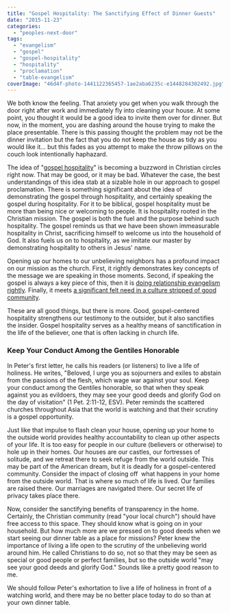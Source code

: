 ```yaml
---
title: "Gospel Hospitality: The Sanctifying Effect of Dinner Guests"
date: "2015-11-23"
categories: 
  - "peoples-next-door"
tags: 
  - "evangelism"
  - "gospel"
  - "gospel-hospitality"
  - "hospitality"
  - "proclamation"
  - "table-evangelism"
coverImage: "46d4f-photo-1441122365457-1ae2aba6235c-e1448284302492.jpg"
---
```


We both know the feeling. That anxiety you get when you walk through the door right after work and immediately fly into cleaning your house. At some point, you thought it would be a good idea to invite them over for dinner. But now, in the moment, you are dashing around the house trying to make the place presentable. There is this passing thought the problem may not be the dinner invitation but the fact that you do not keep the house as tidy as you would like it... but this fades as you attempt to make the throw pillows on the couch look intentionally haphazard.

The idea of "[gospel hospitality](http://blog.keelancook.com/2015/11/when-was-the-last-time-you-ate-with-an-unbeliever.html)" is becoming a buzzword in Christian circles right now. That may be good, or it may be bad. Whatever the case, the best understandings of this idea stab at a sizable hole in our approach to gospel proclamation. There is something significant about the idea of demonstrating the gospel through hospitality, and certainly speaking the gospel during hospitality. For it to be biblical, gospel hospitality must be more than being nice or welcoming to people. It is hospitality rooted in the Christian mission. The gospel is both the fuel and the purpose behind such hospitality. The gospel reminds us that we have been shown immeasurable hospitality in Christ, sacrificing himself to welcome us into the household of God. It also fuels us on to hospitality, as we imitate our master by demonstrating hospitality to others in Jesus' name.

Opening up our homes to our unbelieving neighbors has a profound impact on our mission as the church. First, it rightly demonstrates key concepts of the message we are speaking in those moments. Second, if speaking the gospel is always a key piece of this, then it is [doing relationship evangelism rightly](http://blog.keelancook.com/2015/09/a-word-of-caution-concerning-relationship-evangelism.html). Finally, it meets [a significant felt need in a culture stripped of good community](http://blog.keelancook.com/2015/11/chiming-in-how-our-housing-choices-make-adult-friendships-more-difficult.html).

These are all good things, but there is more. Good, gospel-centered hospitality strengthens our testimony to the outsider, but it also sanctifies the insider. Gospel hospitality serves as a healthy means of sanctification in the life of the believer, one that is often lacking in church life.

### Keep Your Conduct Among the Gentiles Honorable

In Peter's first letter, he calls his readers (or listeners) to live a life of holiness. He writes, "Beloved, I urge you as sojourners and exiles to abstain from the passions of the flesh, which wage war against your soul. Keep your conduct among the Gentiles honorable, so that when they speak against you as evildoers, they may see your good deeds and glorify God on the day of visitation" (1 Pet. 2:11-12, ESV). Peter reminds the scattered churches throughout Asia that the world is watching and that their scrutiny is a gospel opportunity.

Just like that impulse to flash clean your house, opening up your home to the outside world provides healthy accountability to clean up other aspects of your life. It is too easy for people in our culture (believers or otherwise) to hole up in their homes. Our houses are our castles, our fortresses of solitude, and we retreat there to seek refuge from the world outside. This may be part of the American dream, but it is deadly for a gospel-centered community. Consider the impact of closing off  what happens in your home from the outside world. That is where so much of life is lived. Our families are raised there. Our marriages are navigated there. Our secret life of privacy takes place there.

Now, consider the sanctifying benefits of transparency in the home. Certainly, the Christian community (read "your local church") should have free access to this space. They should know what is going on in your household. But how much more are we pressed on to good deeds when we start seeing our dinner table as a place for missions? Peter knew the importance of living a life open to the scrutiny of the unbelieving world around him. He called Christians to do so, not so that they may be seen as special or good people or perfect families, but so the outside world "may see your good deeds and glorify God." Sounds like a pretty good reason to me.

We should follow Peter's exhortation to live a life of holiness in front of a watching world, and there may be no better place today to do so than at your own dinner table.
